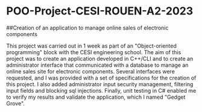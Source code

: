 # POO-Project-CESI-ROUEN-A2-2023
##Creation of an application to manage online sales of electronic components

This project was carried out in 1 week as part of an "Object-oriented programming" block with the CESI engineering school. The aim of this project was to create an application developed in C++/CLI and to create an administrator interface that communicated with a database to manage an online sales site for electronic components. Several interfaces were requested, and I was provided with a set of specifications for the creation of this project. I also added administrator input security management, filtering input fields and blocking sql injections. Finally, unit testing in C# enabled me to verify my results and validate the application, which I named "Gedget Grove".
